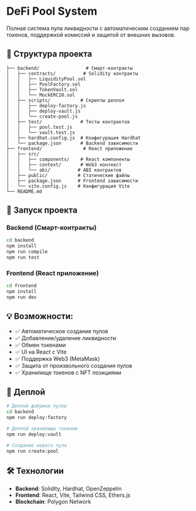 # DeFi Pool System

Полная система пула ликвидности с автоматическим созданием пар токенов, поддержкой комиссий и защитой от внешних вызовов.

## 📁 Структура проекта

```
├── backend/                 # Смарт-контракты
│   ├── contracts/          # Solidity контракты
│   │   ├── LiquidityPool.sol
│   │   ├── PoolFactory.sol
│   │   ├── TokenVault.sol
│   │   └── MockERC20.sol
│   ├── scripts/           # Скрипты деплоя
│   │   ├── deploy-factory.js
│   │   ├── deploy-vault.js
│   │   └── create-pool.js
│   ├── test/              # Тесты контрактов
│   │   ├── pool.test.js
│   │   └── vault.test.js
│   ├── hardhat.config.js  # Конфигурация Hardhat
│   └── package.json       # Backend зависимости
├── frontend/               # React приложение
│   ├── src/
│   │   ├── components/    # React компоненты
│   │   ├── context/       # Web3 контекст
│   │   └── abi/          # ABI контрактов
│   ├── public/           # Статические файлы
│   ├── package.json      # Frontend зависимости
│   └── vite.config.js    # Конфигурация Vite
└── README.md
```

## 🚀 Запуск проекта

### Backend (Смарт-контракты)
```bash
cd backend
npm install
npm run compile
npm run test
```

### Frontend (React приложение)
```bash
cd frontend
npm install
npm run dev
```

## 💡 Возможности:
- ✅ Автоматическое создание пулов
- ✅ Добавление/удаление ликвидности
- ✅ Обмен токенами
- ✅ UI на React с Vite
- ✅ Поддержка Web3 (MetaMask)
- ✅ Защита от произвольного создания пулов
- ✅ Хранилище токенов с NFT позициями

## 🔧 Деплой
```bash
# Деплой фабрики пулов
cd backend
npm run deploy:factory

# Деплой хранилища токенов
npm run deploy:vault

# Создание нового пула
npm run create:pool
```

## 🛠️ Технологии
- **Backend**: Solidity, Hardhat, OpenZeppelin
- **Frontend**: React, Vite, Tailwind CSS, Ethers.js
- **Blockchain**: Polygon Network